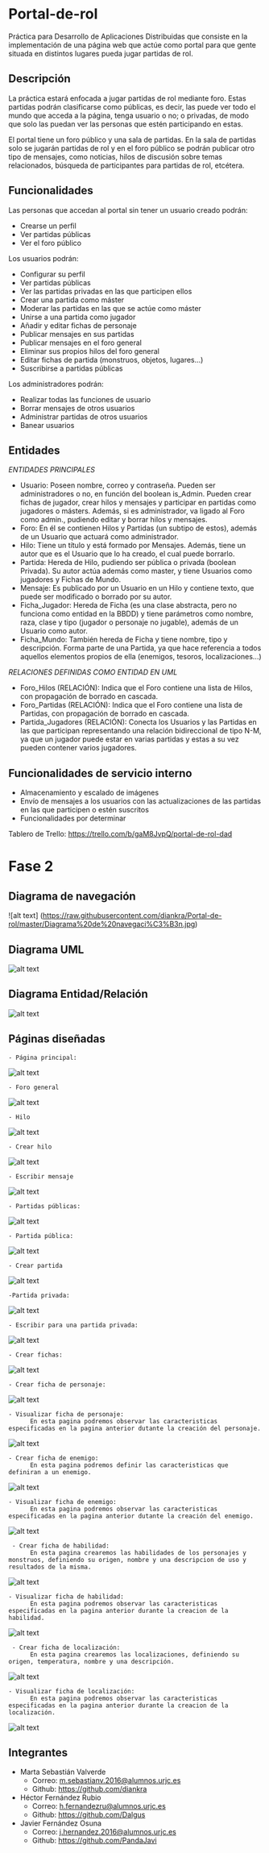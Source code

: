 # Portal-de-rol
Práctica para Desarrollo de Aplicaciones Distribuidas que consiste en la implementación de una página web que actúe como portal para que gente situada en distintos lugares pueda jugar partidas de rol.

## Descripción
La práctica estará enfocada a jugar partidas de rol mediante foro. Estas partidas podrán clasificarse como públicas, es decir, las puede ver todo el mundo que acceda a la página, tenga usuario o no; o privadas, de modo que solo las puedan ver las personas que estén participando en estas. 

El portal tiene un foro público y una sala de partidas. En la sala de partidas solo se jugarán partidas de rol y en el foro público se podrán publicar otro tipo de mensajes, como noticias, hilos de discusión sobre temas relacionados, búsqueda de participantes para partidas de rol, etcétera. 

## Funcionalidades
Las personas que accedan al portal sin tener un usuario creado podrán:
  - Crearse un perfil
  - Ver partidas públicas
  - Ver el foro público
  
Los usuarios podrán:
  - Configurar su perfil
  - Ver partidas públicas 
  - Ver las partidas privadas en las que participen ellos
  - Crear una partida como máster
  - Moderar las partidas en las que se actúe como máster
  - Unirse a una partida como jugador
  - Añadir y editar fichas de personaje
  - Publicar mensajes en sus partidas
  - Publicar mensajes en el foro general
  - Eliminar sus propios hilos del foro general
  - Editar fichas de partida (monstruos, objetos, lugares...)
  - Suscribirse a partidas públicas
  
Los administradores podrán:
  - Realizar todas las funciones de usuario
  - Borrar mensajes de otros usuarios
  - Administrar partidas de otros usuarios
  - Banear usuarios

  
## Entidades
  *ENTIDADES PRINCIPALES*
  
  - Usuario: Poseen nombre, correo y contraseña. Pueden ser administradores o no, en función del boolean is_Admin. Pueden crear fichas de jugador, crear hilos y mensajes y participar en partidas como jugadores o másters. Además, si es administrador, va ligado al Foro como admin., pudiendo editar y borrar hilos y mensajes.
  - Foro: En él se contienen Hilos y Partidas (un subtipo de estos), además de un Usuario que actuará como administrador.
  - Hilo: Tiene un título y está formado por Mensajes. Además, tiene un autor que es el Usuario que lo ha creado, el cual puede borrarlo.
  - Partida: Hereda de Hilo, pudiendo ser pública o privada (boolean Privada). Su autor actúa además como master, y tiene Usuarios como jugadores y Fichas de Mundo.
  - Mensaje: Es publicado por un Usuario en un Hilo y contiene texto, que puede ser modificado o borrado por su autor.
  - Ficha_Jugador: Hereda de Ficha (es una clase abstracta, pero no funciona como entidad en la BBDD) y tiene parámetros como nombre, raza, clase y tipo (jugador o personaje no jugable), además de un Usuario como autor.
  - Ficha_Mundo: También hereda de Ficha y tiene nombre, tipo y descripción. Forma parte de una Partida, ya que hace referencia a todos aquellos elementos propios de ella (enemigos, tesoros, localizaciones...)
    
  *RELACIONES DEFINIDAS COMO ENTIDAD EN UML*
  
  - Foro_Hilos (RELACIÓN): Indica que el Foro contiene una lista de Hilos, con propagación de borrado en cascada.
  - Foro_Partidas (RELACIÓN): Indica que el Foro contiene una lista de Partidas, con propagación de borrado en cascada.
  - Partida_Jugadores (RELACIÓN): Conecta los Usuarios y las Partidas en las que participan representando una relación bidireccional de tipo N-M, ya que un jugador puede estar en varias partidas y estas a su vez pueden contener varios jugadores.
  
## Funcionalidades de servicio interno
  - Almacenamiento y escalado de imágenes
  - Envío de mensajes a los usuarios con las actualizaciones de las partidas en las que participen o estén suscritos
  - Funcionalidades por determinar 
  
Tablero de Trello: https://trello.com/b/gaM8JvpQ/portal-de-rol-dad


# Fase 2


  ## Diagrama de navegación
  
  
![alt text] (https://raw.githubusercontent.com/diankra/Portal-de-rol/master/Diagrama%20de%20navegaci%C3%B3n.jpg)


  ## Diagrama UML
  
  ![alt text](https://raw.githubusercontent.com/diankra/Portal-de-rol/master/modelo%20de%20datos%20fase%201/DaD%20UML%20(v2).png)
  
  ## Diagrama Entidad/Relación
  
![alt text](https://raw.githubusercontent.com/diankra/Portal-de-rol/master/DiagramaEntidadRelacion.jpg)

  ## Páginas diseñadas
  
    - Página principal:
    
![alt text](https://github.com/diankra/Portal-de-rol/blob/master/Capturas_pantallas/pagina_principal.png?raw=true)
    
    - Foro general
    
![alt text](https://github.com/diankra/Portal-de-rol/blob/master/Capturas_pantallas/foro_general.png?raw=true)
    
    - Hilo
    
![alt text](https://github.com/diankra/Portal-de-rol/blob/master/Capturas_pantallas/hilo_foro.png?raw=true)
    
    - Crear hilo
    
![alt text](https://github.com/diankra/Portal-de-rol/blob/master/Capturas_pantallas/crear_hilo.png?raw=true)
    
    - Escribir mensaje
    
![alt text](https://github.com/diankra/Portal-de-rol/blob/master/Capturas_pantallas/escribir_mensaje.png?raw=true)
    
    - Partidas públicas:
    
![alt text](https://github.com/diankra/Portal-de-rol/blob/master/Capturas_pantallas/partidas_publicas.png?raw=true)
    
    - Partida pública:
    
![alt text](https://github.com/diankra/Portal-de-rol/blob/master/Capturas_pantallas/partida_publica.png?raw=true)
    
    - Crear partida
    
![alt text](https://github.com/diankra/Portal-de-rol/blob/master/Capturas_pantallas/crear_partida.png?raw=true)
     
    -Partida privada:
    
![alt text](https://github.com/diankra/Portal-de-rol/blob/master/Capturas_pantallas/partida_privada.png?raw=true)
    
    - Escribir para una partida privada:
    
![alt text](https://github.com/diankra/Portal-de-rol/blob/master/Capturas_pantallas/mensaje_partida_privada.png?raw=true)
    
    - Crear fichas:
    
![alt text](https://github.com/diankra/Portal-de-rol/blob/master/Capturas_pantallas/crear_fichas.png?raw=true)
    
    - Crear ficha de personaje:
    
![alt text](https://github.com/diankra/Portal-de-rol/blob/master/Capturas_pantallas/ficha_heroe.png?raw=true)
    
    - Visualizar ficha de personaje:
          En esta pagina podremos observar las caracteristicas especificadas en la pagina anterior dutante la creación del personaje.
          
![alt text](https://github.com/diankra/Portal-de-rol/blob/master/Capturas_pantallas/creada_ficha_heroe.png?raw=true)
    
    - Crear ficha de enemigo:
          En esta pagina podremos definir las caracteristicas que definiran a un enemigo.
          
![alt text](https://github.com/diankra/Portal-de-rol/blob/master/Capturas_pantallas/ficha_enemigos.png?raw=true)
    
    - Visualizar ficha de enemigo:
          En esta pagina podremos observar las caracteristicas especificadas en la pagina anterior dutante la creación del enemigo.
          
![alt text](https://github.com/diankra/Portal-de-rol/blob/master/Capturas_pantallas/creada_ficha_enemigo.png?raw=true)
    
     - Crear ficha de habilidad:
          En esta pagina crearemos las habilidades de los personajes y monstruos, definiendo su origen, nombre y una descripcion de uso y resultados de la misma.
          
![alt text](https://github.com/diankra/Portal-de-rol/blob/master/Capturas_pantallas/ficha_habilidades.png)
    
    - Visualizar ficha de habilidad:
          En esta pagina podremos observar las caracteristicas especificadas en la pagina anterior durante la creacion de la habilidad.
          
![alt text](https://github.com/diankra/Portal-de-rol/blob/master/Capturas_pantallas/creada_ficha_habilidad.png?raw=true)
    
     - Crear ficha de localización:
          En esta pagina crearemos las localizaciones, definiendo su origen, temperatura, nombre y una descripción.
          
![alt text](https://github.com/diankra/Portal-de-rol/blob/master/Capturas_pantallas/ficha_localizaciones.png?raw=true)
    
    - Visualizar ficha de localización:
          En esta pagina podremos observar las caracteristicas especificadas en la pagina anterior durante la creacion de la localización.
          
![alt text](https://github.com/diankra/Portal-de-rol/blob/master/Capturas_pantallas/creada_ficha_localizaciones.png?raw=true)

## Integrantes
  - Marta Sebastián Valverde
      - Correo: m.sebastianv.2016@alumnos.urjc.es
      - Github: https://github.com/diankra
  - Héctor Fernández Rubio
      - Correo: h.fernandezru@alumnos.urjc.es
      - Github: https://github.com/Dalgus
  - Javier Fernández Osuna
      - Correo: j.hernandez.2016@alumnos.urjc.es
      - Github: https://github.com/PandaJavi
